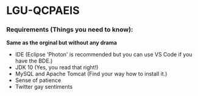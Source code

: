 # LGU-QCPAEIS
### Requirements (Things you need to know):
**Same as the orginal but without any drama**
* IDE (Eclipse 'Photon' is recommended but you can use VS Code if you have the BDE.)
* JDK 10 (Yes, you read that right!)
* MySQL and Apache Tomcat (Find your way how to install it.)
* Sense of patience
* Twitter gay sentiments
